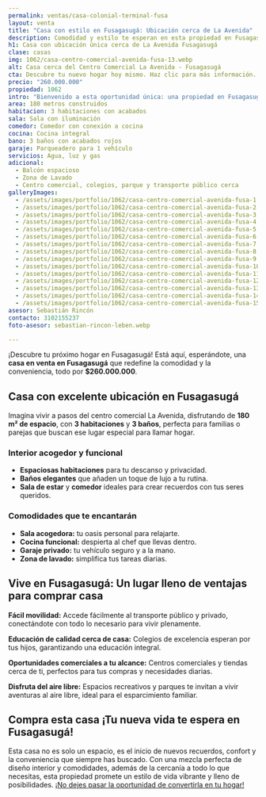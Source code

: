 ```yaml
---
permalink: ventas/casa-colonial-terminal-fusa
layout: venta
title: "Casa con estilo en Fusagasugá: Ubicación cerca de La Avenida"
description: Comodidad y estilo te esperan en esta propiedad en Fusagasugá, cerca de La Avenida 🛣️. ¡Haz clic para hacerla tuya hoy mismo!
h1: Casa con ubicación única cerca de La Avenida Fusagasugá
clase: casas
img: 1062/casa-centro-comercial-avenida-fusa-13.webp
alt: Casa cerca del Centro Comercial La Avenida - Fusagasugá
cta: Descubre tu nuevo hogar hoy mismo. Haz clic para más información.
precio: "260.000.000"
propiedad: 1062
intro: "Bienvenido a esta oportunidad única: una propiedad en Fusagasugá, cerca del centro comercial La Avenida. Descubre las comodidades de este hogar ideal para ti."
area: 180 metros construidos
habitacion: 3 habitaciones con acabados 
sala: Sala con iluminación
comedor: Comedor con conexión a cocina
cocina: Cocina integral
bano: 3 baños con acabados rojos
garaje: Parqueadero para 1 vehículo
servicios: Agua, luz y gas 
adicional:
  - Balcón espacioso
  - Zona de Lavado
  - Centro comercial, colegios, parque y transporte público cerca
galleryImages:
  - /assets/images/portfolio/1062/casa-centro-comercial-avenida-fusa-1.webp
  - /assets/images/portfolio/1062/casa-centro-comercial-avenida-fusa-2.webp
  - /assets/images/portfolio/1062/casa-centro-comercial-avenida-fusa-3.webp
  - /assets/images/portfolio/1062/casa-centro-comercial-avenida-fusa-4.webp
  - /assets/images/portfolio/1062/casa-centro-comercial-avenida-fusa-5.webp
  - /assets/images/portfolio/1062/casa-centro-comercial-avenida-fusa-6.webp
  - /assets/images/portfolio/1062/casa-centro-comercial-avenida-fusa-7.webp
  - /assets/images/portfolio/1062/casa-centro-comercial-avenida-fusa-8.webp
  - /assets/images/portfolio/1062/casa-centro-comercial-avenida-fusa-9.webp
  - /assets/images/portfolio/1062/casa-centro-comercial-avenida-fusa-10.webp
  - /assets/images/portfolio/1062/casa-centro-comercial-avenida-fusa-11.webp
  - /assets/images/portfolio/1062/casa-centro-comercial-avenida-fusa-12.webp
  - /assets/images/portfolio/1062/casa-centro-comercial-avenida-fusa-13.webp
  - /assets/images/portfolio/1062/casa-centro-comercial-avenida-fusa-14.webp
  - /assets/images/portfolio/1062/casa-centro-comercial-avenida-fusa-15.webp
asesor: Sebastián Rincón
contacto: 3102155237
foto-asesor: sebastian-rincon-leben.webp

---
```

¡Descubre tu próximo hogar en Fusagasugá! Está aquí, esperándote, una **casa en venta en Fusagasugá** que redefine la comodidad y la conveniencia, todo por **$260.000.000**.

## Casa con excelente ubicación en Fusagasugá

Imagina vivir a pasos del centro comercial La Avenida, disfrutando de **180 m² de espacio**, con **3 habitaciones** y **3 baños**, perfecta para familias o parejas que buscan ese lugar especial para llamar hogar.

### Interior acogedor y funcional

- **Espaciosas habitaciones** para tu descanso y privacidad.  
- **Baños elegantes** que añaden un toque de lujo a tu rutina.  
- **Sala de estar** y **comedor** ideales para crear recuerdos con tus seres queridos.

### Comodidades que te encantarán 

- **Sala acogedora:** tu oasis personal para relajarte.  
- **Cocina funcional:** despierta al chef que llevas dentro.  
- **Garaje privado:** tu vehículo seguro y a la mano.  
- **Zona de lavado:** simplifica tus tareas diarias.

## Vive en Fusagasugá: Un lugar lleno de ventajas para comprar casa

**Fácil movilidad:** Accede fácilmente al transporte público y privado, conectándote con todo lo necesario para vivir plenamente.

**Educación de calidad cerca de casa:** Colegios de excelencia esperan por tus hijos, garantizando una educación integral.

**Oportunidades comerciales a tu alcance:** Centros comerciales y tiendas cerca de ti, perfectos para tus compras y necesidades diarias.

**Disfruta del aire libre:** Espacios recreativos y parques te invitan a vivir aventuras al aire libre, ideal para el esparcimiento familiar.

## Compra esta casa ¡Tu nueva vida te espera en Fusagasugá!

Esta casa no es solo un espacio, es el inicio de nuevos recuerdos, confort y la conveniencia que siempre has buscado. Con una mezcla perfecta de diseño interior y comodidades, además de la cercanía a todo lo que necesitas, esta propiedad promete un estilo de vida vibrante y lleno de posibilidades. [¡No dejes pasar la oportunidad de convertirla en tu hogar!](#asesor)
